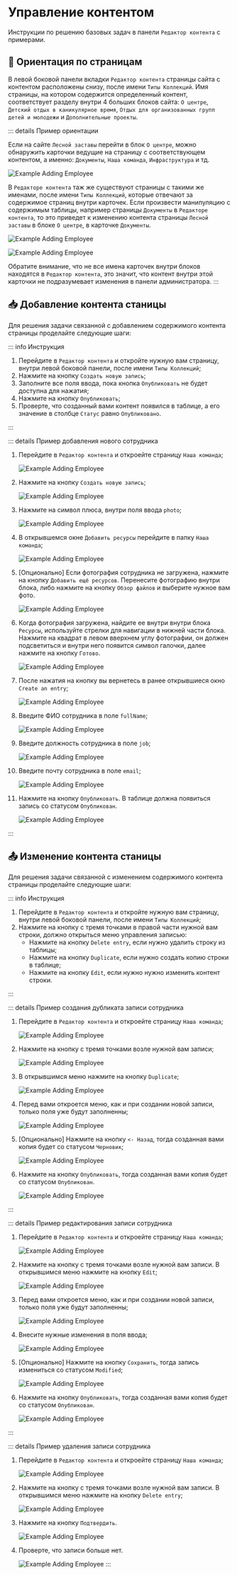 # Управление контентом 

Инструкции по решению базовых задач в панели `Редактор контента` с примерами.


## 🧭 Ориентация по страницам

В левой боковой панели вкладки `Редактор контента` страницы сайта с контентом расположены снизу, после имени `Типы Коллекций`. Имя страницы, на котором содержится определенный контент, соответствует разделу внутри 4 больших блоков сайта: `О центре`, `Детский отдых в каникулярное время`,  `Отдых для организованных групп детей и молодежи` и `Дополнительные проекты`.

::: details Пример ориентации

Если на сайте `Лесной заставы` перейти в блок `О центре`, можно обнаружить карточки ведущие на страницу с соответствующем контентом, а именно: `Документы`, `Наша команда`, `Инфраструктура` и тд. 

![Example Adding Employee](/.images/admin/exampleAddingEmployee0.png)

В `Редакторе контента` таж же существуют страницы с такими же именами, после имени `Типы Коллекций`, которые отвечают за содержимое страниц внутри карточек. Если произвести манипуляцию с содержимым таблицы, например страницы `Документы` в `Редакторе контента`, то это приведет к изменению контента страницы `Лесной заставы` в блоке `О центре`, в карточке `Документы`. 

![Example Adding Employee](/.images/admin/mainContentManager.png)

![Example Adding Employee](/.images/admin/exampleAddingEmployee1.png)


Обратите внимание, что не все имена карточек внутри блоков находятся в `Редактор контента`, это значит, что контент внутри этой карточки не подразумевает изменения в панели администратора. 
:::


## 📥 Добавление контента станицы

Для решения задачи связанной с добавлением содержимого контента страницы проделайте следующие шаги:

::: info Инструкция

1. Перейдите в `Редактор контента` и откройте нужную вам страницу, внутри левой боковой панели, после имени `Типы Коллекций`;
2. Нажмите на кнопку `Создать новую запись`;
3. Заполните все поля ввода, пока кнопка `Опубликовать` не будет доступна для нажатия;
4. Нажмите на кнопку `Опубликовать`;
5. Проверте, что созданный вами контент появился в таблице, а его значение в столбце `Статус` равно `Опубликовано`.

:::

::: details Пример добавления нового сотрудника
1. Перейдите в `Редактор контента` и откроейте страницу `Наша команда`;

    ![Example Adding Employee](/.images/admin/exampleAddingEmployee5.png)

2. Нажмите на кнопку `Создать новую запись`;

    ![Example Adding Employee](/.images/admin/exampleAddingEmployee6.png)

3. Нажмите на символ плюса, внутри поля ввода `photo`;

    ![Example Adding Employee](/.images/admin/exampleAddingEmployee7.png)

4. В открывшемся окне `Добавить ресурсы` перейдите в папку `Наша команда`;

    ![Example Adding Employee](/.images/admin/exampleAddingEmployee8.png)

5. [Опционально] Если фотография сотрудника не загружена, нажмите на кнопку `Добавить ещё ресурсов`. Перенесите фотографию внутри блока, либо нажмите на кнопку `Обзор файлов` и выберите нужное вам фото. 

    ![Example Adding Employee](/.images/admin/exampleAddingEmployee9.png)

6. Когда фотография загружена, найдите ее внутри внутри блока `Ресурсы`, используйте стрелки для навигации в нижней части блока. Нажмите на квадрат в левом вверхнем углу фотографии, он должен подсветиться и внутри него появится символ галочки, далее нажмите на кнопку `Готово`. 

    ![Example Adding Employee](/.images/admin/exampleAddingEmployee10.png)

7. После нажатия на кнопку вы вернетесь в ранее открывшиеся окно `Create an entry`;

    ![Example Adding Employee](/.images/admin/exampleAddingEmployee11.png)

8. Введите ФИО сотрудника в поле `fullName`;

    ![Example Adding Employee](/.images/admin/exampleAddingEmployee12.png)

9. Введите должность сотрудника в поле `job`;

    ![Example Adding Employee](/.images/admin/exampleAddingEmployee13.png)

10. Введите почту сотрудника в поле `email`;

    ![Example Adding Employee](/.images/admin/exampleAddingEmployee14.png)

11. Нажмите на кнопку `Опубликовать`. В таблице должна появиться запись со статусом `Опубликован`.

    ![Example Adding Employee](/.images/admin/exampleAddingEmployee15.png)

:::

## 📤 Изменение контента станицы

Для решения задачи связанной с изменением содержимого контента страницы проделайте следующие шаги:

::: info Инструкция
1. Перейдите в `Редактор контента` и откройте нужную вам страницу, внутри левой боковой панели, после имени `Типы Коллекций`;
2. Нажмите на кнопку с тремя точками в правой части нужной вам строки, должно открыться меню управления записью:
    - Нажмите на кнопку `Delete entry`, если нужно удалить строку из таблицы;
    - Нажмите на кнопку `Duplicate`, если нужно создать копию строки в таблице;
    - Нажмите на кнопку `Edit`, если нужно нужно изменить контент строки.

:::


::: details Пример создания дубликата записи сотрудника

1. Перейдите в `Редактор контента` и откроейте страницу `Наша команда`;

    ![Example Adding Employee](/.images/admin/exampleAddingEmployee5.png)

2. Нажмите на кнопку с тремя точками возле нужной вам записи;

    ![Example Adding Employee](/.images/admin/exampleAddingEmployee17.png)

3. В открывшимся меню нажмите на кнопку `Duplicate`;

    ![Example Adding Employee](/.images/admin/exampleAddingEmployee18.png)

3. Перед вами откроется меню, как и при создании новой записи, только поля уже будут заполненны;

    ![Example Adding Employee](/.images/admin/exampleAddingEmployee19.png)

4. [Опционально] Нажмите на кнопку `<- Назад`, тогда созданная вами копия будет со статусом `Черновик`;

    ![Example Adding Employee](/.images/admin/exampleAddingEmployee20.png)

5. Нажмите на кнопку `Опубликовать`, тогда созданная вами копия будет со статусом `Опубликован`.

    ![Example Adding Employee](/.images/admin/exampleAddingEmployee21.png)


:::

::: details Пример редактирования записи сотрудника

1. Перейдите в `Редактор контента` и откроейте страницу `Наша команда`;

    ![Example Adding Employee](/.images/admin/exampleAddingEmployee5.png)

2. Нажмите на кнопку с тремя точками возле нужной вам записи. В открывшимся меню нажмите на кнопку `Edit`;

    ![Example Adding Employee](/.images/admin/exampleAddingEmployee22.png)


3. Перед вами откроется меню, как и при создании новой записи, только поля уже будут заполненны;

    ![Example Adding Employee](/.images/admin/exampleAddingEmployee19.png)

4. Внесите нужные изменения в поля ввода;

    ![Example Adding Employee](/.images/admin/exampleAddingEmployee24.png)

5. [Опционально] Нажмите на кнопку `Сохранить`, тогда запись измениться со статусом `Modified`;

    ![Example Adding Employee](/.images/admin/exampleAddingEmployee25.png)

6. Нажмите на кнопку `Опубликовать`, тогда созданная вами копия будет со статусом `Опубликован`.

     ![Example Adding Employee](/.images/admin/exampleAddingEmployee26.png)


:::


::: details Пример удаления записи сотрудника

1. Перейдите в `Редактор контента` и откроейте страницу `Наша команда`;

    ![Example Adding Employee](/.images/admin/exampleAddingEmployee5.png)

2. Нажмите на кнопку с тремя точками возле нужной вам записи. В открывшимся меню нажмите на кнопку `Delete entry`;

    ![Example Adding Employee](/.images/admin/exampleAddingEmployee27.png)

3. Нажмите на кнопку `Подтвердить`.

    ![Example Adding Employee](/.images/admin/exampleAddingEmployee28.png)

4. Проверте, что записи больше нет.

     ![Example Adding Employee](/.images/admin/exampleAddingEmployee5.png)
:::